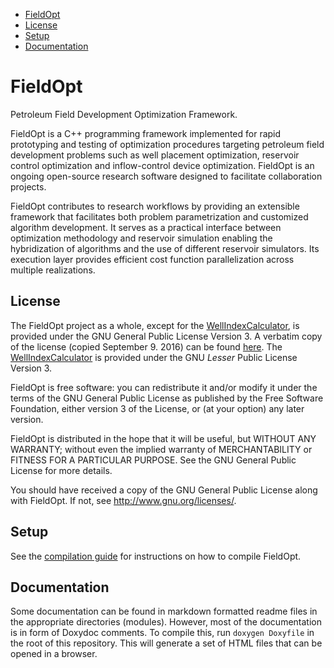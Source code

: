 - [FieldOpt](#FieldOpt)
- [License](#License)
- [Setup](#Setup)
- [Documentation](#Documentation)

# FieldOpt
Petroleum Field Development Optimization Framework.

FieldOpt is a C++ programming framework implemented for rapid prototyping and testing of optimization procedures
targeting petroleum field development problems such as well placement optimization, reservoir control optimization 
and inflow-control device optimization. FieldOpt is an ongoing open-source research software designed to facilitate 
collaboration projects.  

FieldOpt contributes to research workflows by providing an extensible framework that facilitates both problem 
parametrization and customized algorithm development. It serves as a practical interface between optimization 
methodology and reservoir simulation enabling the hybridization of algorithms and the use of different reservoir 
simulators. Its execution layer provides efficient cost function parallelization across multiple realizations.

## License
The FieldOpt project as a whole, except for the
[WellIndexCalculator](FieldOpt/WellIndexCalculator), is
provided under the GNU General Public License Version 3.
A verbatim copy of the license (copied September 9. 2016) can be
found [here](LICENSE.md).
The [WellIndexCalculator](FieldOpt/WellIndexCalculator) is
provided under the GNU _Lesser_ Public License Version 3.

FieldOpt is free software: you can redistribute it and/or modify
it under the terms of the GNU General Public License as published by
the Free Software Foundation, either version 3 of the License, or
(at your option) any later version.

FieldOpt is distributed in the hope that it will be useful,
but WITHOUT ANY WARRANTY; without even the implied warranty of
MERCHANTABILITY or FITNESS FOR A PARTICULAR PURPOSE.  See the
GNU General Public License for more details.

You should have received a copy of the GNU General Public License
along with FieldOpt.  If not, see <http://www.gnu.org/licenses/>.

## Setup

See the [compilation guide](COMPILING.md) for instructions on how
to compile FieldOpt.

## Documentation

Some documentation can be found in markdown formatted readme files
in the appropriate directories (modules). However, most of the
documentation is in form of Doxydoc comments. To compile this,
run `doxygen Doxyfile` in the root of this repository. This will
generate a set of HTML files that can be opened in a browser.
